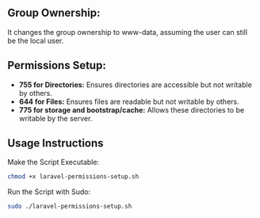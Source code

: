 ## Group Ownership:
It changes the group ownership to www-data, assuming the user can still be the local user.

## Permissions Setup:
- **755 for Directories:** Ensures directories are accessible but not writable by others.
- **644 for Files:** Ensures files are readable but not writable by others.
- **775 for storage and bootstrap/cache:** Allows these directories to be writable by the server.


## Usage Instructions
Make the Script Executable:

```bash
chmod +x laravel-permissions-setup.sh
```
Run the Script with Sudo:

```bash
sudo ./laravel-permissions-setup.sh
```
